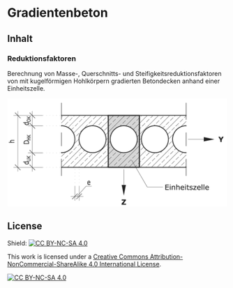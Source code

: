 # Gradientenbeton

## Inhalt

### Reduktionsfaktoren

Berechnung von Masse-, Querschnitts- und Steifigkeitsreduktionsfaktoren von mit kugelförmigen Hohlkörpern gradierten Betondecken anhand einer Einheitszelle.

![plot](./img/DefinitionQuerschnittEinheitszelle.jpg)
## License

Shield: [![CC BY-NC-SA 4.0][cc-by-nc-sa-shield]][cc-by-nc-sa]

This work is licensed under a
[Creative Commons Attribution-NonCommercial-ShareAlike 4.0 International License][cc-by-nc-sa].

[![CC BY-NC-SA 4.0][cc-by-nc-sa-image]][cc-by-nc-sa]

[cc-by-nc-sa]: http://creativecommons.org/licenses/by-nc-sa/4.0/
[cc-by-nc-sa-image]: https://licensebuttons.net/l/by-nc-sa/4.0/88x31.png
[cc-by-nc-sa-shield]: https://img.shields.io/badge/License-CC%20BY--NC--SA%204.0-lightgrey.svg